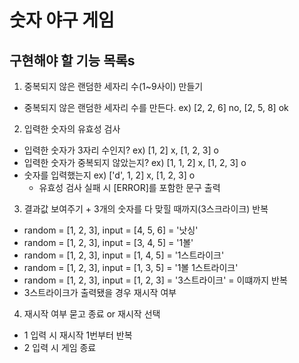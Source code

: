 # 숫자 야구 게임

## 구현해야 할 기능 목록s

1. 중복되지 않은 랜덤한 세자리 수(1~9사이) 만들기

- 중복되지 않은 랜덤한 세자리 수를 만든다. ex) [2, 2, 6] no, [2, 5, 8] ok

2. 입력한 숫자의 유효성 검사

- 입력한 숫자가 3자리 수인지? ex) [1, 2] x, [1, 2, 3] o
- 입력한 숫자가 중복되지 않았는지? ex) [1, 1, 2] x, [1, 2, 3] o
- 숫자를 입력했는지 ex) ['d', 1, 2] x, [1, 2, 3] o
  - 유효성 검사 실패 시 [ERROR]를 포함한 문구 출력

3. 결과값 보여주기 + 3개의 숫자를 다 맞힐 때까지(3스크라이크) 반복

- random = [1, 2, 3], input = [4, 5, 6] = '낫싱'
- random = [1, 2, 3], input = [3, 4, 5] = '1볼'
- random = [1, 2, 3], input = [1, 4, 5] = '1스트라이크'
- random = [1, 2, 3], input = [1, 3, 5] = '1볼 1스트라이크'
- random = [1, 2, 3], input = [1, 2, 3] = '3스트라이크' = 이떄까지 반복
- 3스트라이크가 출력됐을 경우 재시작 여부

4. 재시작 여부 묻고 종료 or 재시작 선택

- 1 입력 시 재시작 1번부터 반복
- 2 입력 시 게임 종료
